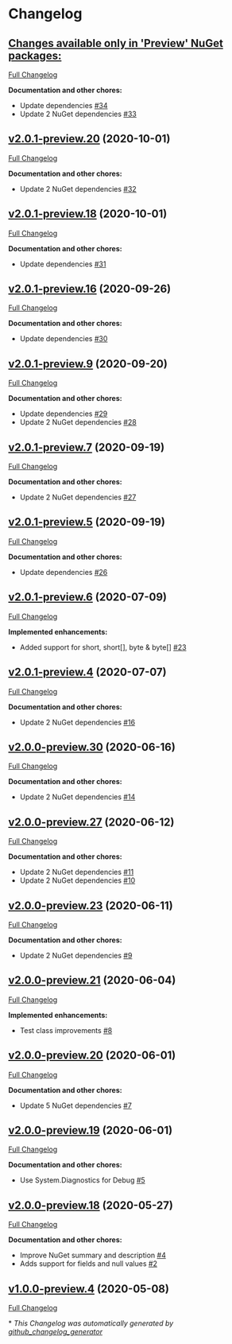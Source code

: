 # Changelog

## [**Changes available only in 'Preview' NuGet packages:**](https://github.com/nanoframework/lib-nanoframework.Json/tree/HEAD)

[Full Changelog](https://github.com/nanoframework/lib-nanoframework.Json/compare/v2.0.1-preview.20...HEAD)

**Documentation and other chores:**

- Update dependencies [\#34](https://github.com/nanoframework/lib-nanoFramework.Json/pull/34)
- Update 2 NuGet dependencies [\#33](https://github.com/nanoframework/lib-nanoFramework.Json/pull/33)

## [v2.0.1-preview.20](https://github.com/nanoframework/lib-nanoframework.Json/tree/v2.0.1-preview.20) (2020-10-01)

[Full Changelog](https://github.com/nanoframework/lib-nanoframework.Json/compare/v2.0.1-preview.18...v2.0.1-preview.20)

**Documentation and other chores:**

- Update 2 NuGet dependencies [\#32](https://github.com/nanoframework/lib-nanoFramework.Json/pull/32)

## [v2.0.1-preview.18](https://github.com/nanoframework/lib-nanoframework.Json/tree/v2.0.1-preview.18) (2020-10-01)

[Full Changelog](https://github.com/nanoframework/lib-nanoframework.Json/compare/v2.0.1-preview.16...v2.0.1-preview.18)

**Documentation and other chores:**

- Update dependencies [\#31](https://github.com/nanoframework/lib-nanoFramework.Json/pull/31)

## [v2.0.1-preview.16](https://github.com/nanoframework/lib-nanoframework.Json/tree/v2.0.1-preview.16) (2020-09-26)

[Full Changelog](https://github.com/nanoframework/lib-nanoframework.Json/compare/v2.0.1-preview.9...v2.0.1-preview.16)

**Documentation and other chores:**

- Update dependencies [\#30](https://github.com/nanoframework/lib-nanoFramework.Json/pull/30)

## [v2.0.1-preview.9](https://github.com/nanoframework/lib-nanoframework.Json/tree/v2.0.1-preview.9) (2020-09-20)

[Full Changelog](https://github.com/nanoframework/lib-nanoframework.Json/compare/v2.0.1-preview.7...v2.0.1-preview.9)

**Documentation and other chores:**

- Update dependencies [\#29](https://github.com/nanoframework/lib-nanoFramework.Json/pull/29)
- Update 2 NuGet dependencies [\#28](https://github.com/nanoframework/lib-nanoFramework.Json/pull/28)

## [v2.0.1-preview.7](https://github.com/nanoframework/lib-nanoframework.Json/tree/v2.0.1-preview.7) (2020-09-19)

[Full Changelog](https://github.com/nanoframework/lib-nanoframework.Json/compare/v2.0.1-preview.5...v2.0.1-preview.7)

**Documentation and other chores:**

- Update 2 NuGet dependencies [\#27](https://github.com/nanoframework/lib-nanoFramework.Json/pull/27)

## [v2.0.1-preview.5](https://github.com/nanoframework/lib-nanoframework.Json/tree/v2.0.1-preview.5) (2020-09-19)

[Full Changelog](https://github.com/nanoframework/lib-nanoframework.Json/compare/v2.0.1-preview.6...v2.0.1-preview.5)

**Documentation and other chores:**

- Update dependencies [\#26](https://github.com/nanoframework/lib-nanoFramework.Json/pull/26)

## [v2.0.1-preview.6](https://github.com/nanoframework/lib-nanoframework.Json/tree/v2.0.1-preview.6) (2020-07-09)

[Full Changelog](https://github.com/nanoframework/lib-nanoframework.Json/compare/v2.0.1-preview.4...v2.0.1-preview.6)

**Implemented enhancements:**

- Added support for short, short\[\], byte & byte\[\] [\#23](https://github.com/nanoframework/lib-nanoFramework.Json/pull/23)

## [v2.0.1-preview.4](https://github.com/nanoframework/lib-nanoframework.Json/tree/v2.0.1-preview.4) (2020-07-07)

[Full Changelog](https://github.com/nanoframework/lib-nanoframework.Json/compare/v2.0.0-preview.30...v2.0.1-preview.4)

**Documentation and other chores:**

- Update 2 NuGet dependencies [\#16](https://github.com/nanoframework/lib-nanoFramework.Json/pull/16)

## [v2.0.0-preview.30](https://github.com/nanoframework/lib-nanoframework.Json/tree/v2.0.0-preview.30) (2020-06-16)

[Full Changelog](https://github.com/nanoframework/lib-nanoframework.Json/compare/v2.0.0-preview.27...v2.0.0-preview.30)

**Documentation and other chores:**

- Update 2 NuGet dependencies [\#14](https://github.com/nanoframework/lib-nanoFramework.Json/pull/14)

## [v2.0.0-preview.27](https://github.com/nanoframework/lib-nanoframework.Json/tree/v2.0.0-preview.27) (2020-06-12)

[Full Changelog](https://github.com/nanoframework/lib-nanoframework.Json/compare/v2.0.0-preview.23...v2.0.0-preview.27)

**Documentation and other chores:**

- Update 2 NuGet dependencies [\#11](https://github.com/nanoframework/lib-nanoFramework.Json/pull/11)
- Update 2 NuGet dependencies [\#10](https://github.com/nanoframework/lib-nanoFramework.Json/pull/10)

## [v2.0.0-preview.23](https://github.com/nanoframework/lib-nanoframework.Json/tree/v2.0.0-preview.23) (2020-06-11)

[Full Changelog](https://github.com/nanoframework/lib-nanoframework.Json/compare/v2.0.0-preview.21...v2.0.0-preview.23)

**Documentation and other chores:**

- Update 2 NuGet dependencies [\#9](https://github.com/nanoframework/lib-nanoFramework.Json/pull/9)

## [v2.0.0-preview.21](https://github.com/nanoframework/lib-nanoframework.Json/tree/v2.0.0-preview.21) (2020-06-04)

[Full Changelog](https://github.com/nanoframework/lib-nanoframework.Json/compare/v2.0.0-preview.20...v2.0.0-preview.21)

**Implemented enhancements:**

- Test class improvements [\#8](https://github.com/nanoframework/lib-nanoFramework.Json/pull/8)

## [v2.0.0-preview.20](https://github.com/nanoframework/lib-nanoframework.Json/tree/v2.0.0-preview.20) (2020-06-01)

[Full Changelog](https://github.com/nanoframework/lib-nanoframework.Json/compare/v2.0.0-preview.19...v2.0.0-preview.20)

**Documentation and other chores:**

- Update 5 NuGet dependencies [\#7](https://github.com/nanoframework/lib-nanoFramework.Json/pull/7)

## [v2.0.0-preview.19](https://github.com/nanoframework/lib-nanoframework.Json/tree/v2.0.0-preview.19) (2020-06-01)

[Full Changelog](https://github.com/nanoframework/lib-nanoframework.Json/compare/v2.0.0-preview.18...v2.0.0-preview.19)

**Documentation and other chores:**

- Use System.Diagnostics for Debug [\#5](https://github.com/nanoframework/lib-nanoFramework.Json/pull/5)

## [v2.0.0-preview.18](https://github.com/nanoframework/lib-nanoframework.Json/tree/v2.0.0-preview.18) (2020-05-27)

[Full Changelog](https://github.com/nanoframework/lib-nanoframework.Json/compare/v1.0.0-preview.4...v2.0.0-preview.18)

**Documentation and other chores:**

- Improve NuGet summary and description [\#4](https://github.com/nanoframework/lib-nanoFramework.Json/pull/4)
- Adds support for fields and null values [\#2](https://github.com/nanoframework/lib-nanoFramework.Json/pull/2)

## [v1.0.0-preview.4](https://github.com/nanoframework/lib-nanoframework.Json/tree/v1.0.0-preview.4) (2020-05-08)

[Full Changelog](https://github.com/nanoframework/lib-nanoframework.Json/compare/4310d80206a7a8cd9c5b8ba80ff092265fd848d5...v1.0.0-preview.4)



\* *This Changelog was automatically generated by [github_changelog_generator](https://github.com/github-changelog-generator/github-changelog-generator)*
